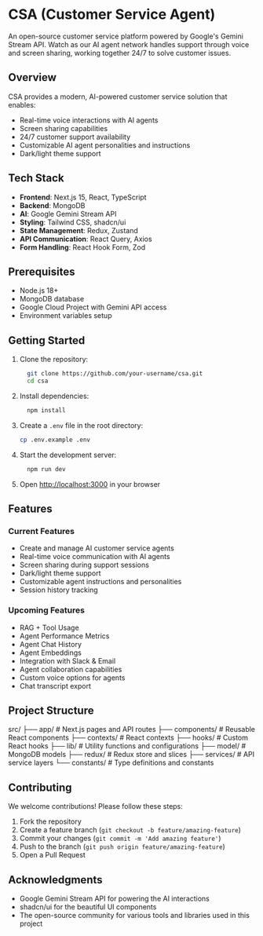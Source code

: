 # CSA (Customer Service Agent)

An open-source customer service platform powered by Google's Gemini Stream API. Watch as our AI agent network handles support through voice and screen sharing, working together 24/7 to solve customer issues.

## Overview

CSA provides a modern, AI-powered customer service solution that enables:

- Real-time voice interactions with AI agents
- Screen sharing capabilities
- 24/7 customer support availability
- Customizable AI agent personalities and instructions
- Dark/light theme support

## Tech Stack

- **Frontend**: Next.js 15, React, TypeScript
- **Backend**: MongoDB
- **AI**: Google Gemini Stream API
- **Styling**: Tailwind CSS, shadcn/ui
- **State Management**: Redux, Zustand
- **API Communication**: React Query, Axios
- **Form Handling**: React Hook Form, Zod

## Prerequisites

- Node.js 18+
- MongoDB database
- Google Cloud Project with Gemini API access
- Environment variables setup

## Getting Started

1. Clone the repository:
   ```bash
     git clone https://github.com/your-username/csa.git
     cd csa
   ```
2. Install dependencies:

   ```bash
     npm install
   ```

3. Create a `.env` file in the root directory:

   ```bash
   cp .env.example .env
   ```

4. Start the development server:

   ```bash
     npm run dev
   ```

5. Open [http://localhost:3000](http://localhost:3000) in your browser

## Features

### Current Features

- Create and manage AI customer service agents
- Real-time voice communication with AI agents
- Screen sharing during support sessions
- Dark/light theme support
- Customizable agent instructions and personalities
- Session history tracking

### Upcoming Features

- RAG + Tool Usage
- Agent Performance Metrics
- Agent Chat History
- Agent Embeddings
- Integration with Slack & Email
- Agent collaboration capabilities
- Custom voice options for agents
- Chat transcript export

## Project Structure

src/
├── app/ # Next.js pages and API routes
├── components/ # Reusable React components
├── contexts/ # React contexts
├── hooks/ # Custom React hooks
├── lib/ # Utility functions and configurations
├── model/ # MongoDB models
├── redux/ # Redux store and slices
├── services/ # API service layers
└── constants/ # Type definitions and constants

## Contributing

We welcome contributions! Please follow these steps:

1. Fork the repository
2. Create a feature branch (`git checkout -b feature/amazing-feature`)
3. Commit your changes (`git commit -m 'Add amazing feature'`)
4. Push to the branch (`git push origin feature/amazing-feature`)
5. Open a Pull Request

## Acknowledgments

- Google Gemini Stream API for powering the AI interactions
- shadcn/ui for the beautiful UI components
- The open-source community for various tools and libraries used in this project
